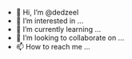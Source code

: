 - 👋 Hi, I’m @dedzeel
- 👀 I’m interested in ...
- 🌱 I’m currently learning ...
- 💞️ I’m looking to collaborate on ...
- 📫 How to reach me ...

<!---
dedzeel/dedzeel is a ✨ special ✨ repository because its `README.md` (this file) appears on your GitHub profile.
You can click the Preview link to take a look at your changes.
--->
